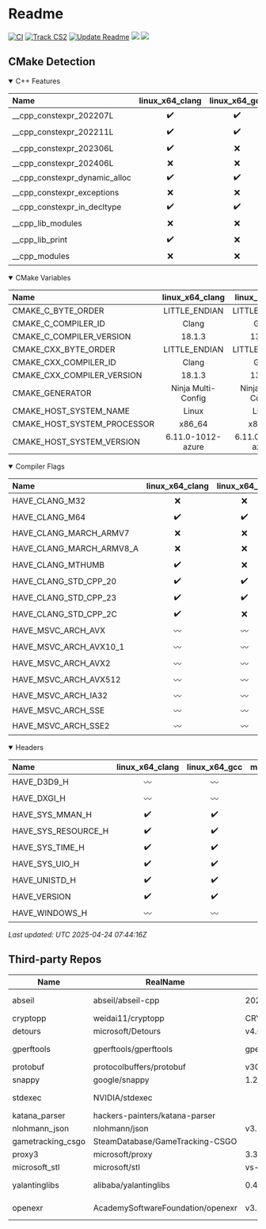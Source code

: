 # Readme
[![CI](https://github.com/DuKeM-CSGO/CSGODemoTool-prop/actions/workflows/ci.yaml/badge.svg)](https://github.com/DuKeM-CSGO/CSGODemoTool-prop/actions/workflows/ci.yaml)
[![Track CS2](https://github.com/DuKeM-CSGO/CSGODemoTool-prop/actions/workflows/track_cs2.yaml/badge.svg)](https://github.com/DuKeM-CSGO/CSGODemoTool-prop/actions/workflows/track_cs2.yaml)
[![Update Readme](https://github.com/DuKeM-CSGO/CSGODemoTool-prop/actions/workflows/update_readme.yaml/badge.svg)](https://github.com/DuKeM-CSGO/CSGODemoTool-prop/actions/workflows/update_readme.yaml)
[![](https://img.shields.io/github/last-commit/DuKeM-CSGO/CSGODemoTool-prop?path=doc%2Fauto_gen%2Fcmake_detection.md&logo=cmake&label=CMake%20Detection)](#cmake-detection)
[![](https://img.shields.io/github/last-commit/DuKeM-CSGO/CSGODemoTool-prop?path=doc%2Fauto_gen%2Fthird_party_repo.md&logo=github&label=Third-party%20Repos)](#third-party-repos)
## CMake Detection
<details open>

<summary>C++ Features</summary>



| Name | linux_x64_clang | linux_x64_gcc | macos_arm64_clang | macos_arm64_gcc | windows_x64_clang | windows_x64_gcc | windows_x64_msvc |
|:---- |:---------------:|:-------------:|:-----------------:|:---------------:|:-----------------:|:---------------:|:----------------:|
| __cpp_constexpr_202207L | :heavy_check_mark: | :heavy_check_mark: | :x: | :heavy_check_mark: | :heavy_check_mark: | :x: | :x: |
| __cpp_constexpr_202211L | :heavy_check_mark: | :heavy_check_mark: | :x: | :heavy_check_mark: | :heavy_check_mark: | :x: | :x: |
| __cpp_constexpr_202306L | :heavy_check_mark: | :x: | :x: | :heavy_check_mark: | :heavy_check_mark: | :x: | :x: |
| __cpp_constexpr_202406L | :x: | :x: | :x: | :x: | :x: | :x: | :x: |
| __cpp_constexpr_dynamic_alloc | :heavy_check_mark: | :heavy_check_mark: | :heavy_check_mark: | :heavy_check_mark: | :heavy_check_mark: | :heavy_check_mark: | :heavy_check_mark: |
| __cpp_constexpr_exceptions | :x: | :x: | :x: | :x: | :x: | :x: | :x: |
| __cpp_constexpr_in_decltype | :heavy_check_mark: | :heavy_check_mark: | :heavy_check_mark: | :heavy_check_mark: | :heavy_check_mark: | :heavy_check_mark: | :x: |
| __cpp_lib_modules | :x: | :x: | :x: | :x: | :x: | :x: | :heavy_check_mark: |
| __cpp_lib_print | :heavy_check_mark: | :x: | :x: | :heavy_check_mark: | :heavy_check_mark: | :x: | :heavy_check_mark: |
| __cpp_modules | :x: | :x: | :x: | :x: | :x: | :x: | :heavy_check_mark: |


</details>

<details open>

<summary>CMake Variables</summary>



| Name | linux_x64_clang | linux_x64_gcc | macos_arm64_clang | macos_arm64_gcc | windows_x64_clang | windows_x64_gcc | windows_x64_msvc |
|:---- |:---------------:|:-------------:|:-----------------:|:---------------:|:-----------------:|:---------------:|:----------------:|
| CMAKE_C_BYTE_ORDER | LITTLE_ENDIAN | LITTLE_ENDIAN | LITTLE_ENDIAN | LITTLE_ENDIAN | LITTLE_ENDIAN | LITTLE_ENDIAN | LITTLE_ENDIAN |
| CMAKE_C_COMPILER_ID | Clang | GNU | Clang | GNU | Clang | GNU | MSVC |
| CMAKE_C_COMPILER_VERSION | 18.1.3 | 13.3.0 | 15.0.7 | 14.2.0 | 18.1.8 | 12.2.0 | 19.43.34808.0 |
| CMAKE_CXX_BYTE_ORDER | LITTLE_ENDIAN | LITTLE_ENDIAN | LITTLE_ENDIAN | LITTLE_ENDIAN | LITTLE_ENDIAN | LITTLE_ENDIAN | LITTLE_ENDIAN |
| CMAKE_CXX_COMPILER_ID | Clang | GNU | Clang | GNU | Clang | GNU | MSVC |
| CMAKE_CXX_COMPILER_VERSION | 18.1.3 | 13.3.0 | 15.0.7 | 14.2.0 | 18.1.8 | 12.2.0 | 19.43.34808.0 |
| CMAKE_GENERATOR | Ninja Multi-Config | Ninja Multi-Config | Ninja Multi-Config | Ninja Multi-Config | Ninja Multi-Config | Ninja Multi-Config | Visual Studio 17 2022 |
| CMAKE_HOST_SYSTEM_NAME | Linux | Linux | Darwin | Darwin | Windows | Windows | Windows |
| CMAKE_HOST_SYSTEM_PROCESSOR | x86_64 | x86_64 | arm64 | arm64 | AMD64 | AMD64 | AMD64 |
| CMAKE_HOST_SYSTEM_VERSION | 6.11.0-1012-azure | 6.11.0-1012-azure | 23.6.0 | 23.6.0 | 10.0.20348 | 10.0.20348 | 10.0.20348 |


</details>

<details open>

<summary>Compiler Flags</summary>



| Name | linux_x64_clang | linux_x64_gcc | macos_arm64_clang | macos_arm64_gcc | windows_x64_clang | windows_x64_gcc | windows_x64_msvc |
|:---- |:---------------:|:-------------:|:-----------------:|:---------------:|:-----------------:|:---------------:|:----------------:|
| HAVE_CLANG_M32 | :x: | :x: | :heavy_check_mark: | :x: | :x: | :x: | :wavy_dash: |
| HAVE_CLANG_M64 | :heavy_check_mark: | :heavy_check_mark: | :heavy_check_mark: | :heavy_check_mark: | :heavy_check_mark: | :heavy_check_mark: | :wavy_dash: |
| HAVE_CLANG_MARCH_ARMV7 | :x: | :x: | :x: | :x: | :x: | :x: | :wavy_dash: |
| HAVE_CLANG_MARCH_ARMV8_A | :x: | :x: | :heavy_check_mark: | :heavy_check_mark: | :x: | :x: | :wavy_dash: |
| HAVE_CLANG_MTHUMB | :heavy_check_mark: | :x: | :heavy_check_mark: | :x: | :heavy_check_mark: | :x: | :wavy_dash: |
| HAVE_CLANG_STD_CPP_20 | :heavy_check_mark: | :heavy_check_mark: | :heavy_check_mark: | :heavy_check_mark: | :heavy_check_mark: | :heavy_check_mark: | :wavy_dash: |
| HAVE_CLANG_STD_CPP_23 | :heavy_check_mark: | :heavy_check_mark: | :x: | :heavy_check_mark: | :heavy_check_mark: | :heavy_check_mark: | :wavy_dash: |
| HAVE_CLANG_STD_CPP_2C | :heavy_check_mark: | :x: | :x: | :heavy_check_mark: | :heavy_check_mark: | :x: | :wavy_dash: |
| HAVE_MSVC_ARCH_AVX | :wavy_dash: | :wavy_dash: | :wavy_dash: | :wavy_dash: | :wavy_dash: | :wavy_dash: | :heavy_check_mark: |
| HAVE_MSVC_ARCH_AVX10_1 | :wavy_dash: | :wavy_dash: | :wavy_dash: | :wavy_dash: | :wavy_dash: | :wavy_dash: | :heavy_check_mark: |
| HAVE_MSVC_ARCH_AVX2 | :wavy_dash: | :wavy_dash: | :wavy_dash: | :wavy_dash: | :wavy_dash: | :wavy_dash: | :heavy_check_mark: |
| HAVE_MSVC_ARCH_AVX512 | :wavy_dash: | :wavy_dash: | :wavy_dash: | :wavy_dash: | :wavy_dash: | :wavy_dash: | :heavy_check_mark: |
| HAVE_MSVC_ARCH_IA32 | :wavy_dash: | :wavy_dash: | :wavy_dash: | :wavy_dash: | :wavy_dash: | :wavy_dash: | :x: |
| HAVE_MSVC_ARCH_SSE | :wavy_dash: | :wavy_dash: | :wavy_dash: | :wavy_dash: | :wavy_dash: | :wavy_dash: | :x: |
| HAVE_MSVC_ARCH_SSE2 | :wavy_dash: | :wavy_dash: | :wavy_dash: | :wavy_dash: | :wavy_dash: | :wavy_dash: | :heavy_check_mark: |


</details>

<details open>

<summary>Headers</summary>



| Name | linux_x64_clang | linux_x64_gcc | macos_arm64_clang | macos_arm64_gcc | windows_x64_clang | windows_x64_gcc | windows_x64_msvc |
|:---- |:---------------:|:-------------:|:-----------------:|:---------------:|:-----------------:|:---------------:|:----------------:|
| HAVE_D3D9_H | :wavy_dash: | :wavy_dash: | :wavy_dash: | :wavy_dash: | :heavy_check_mark: | :heavy_check_mark: | :heavy_check_mark: |
| HAVE_DXGI_H | :wavy_dash: | :wavy_dash: | :wavy_dash: | :wavy_dash: | :heavy_check_mark: | :heavy_check_mark: | :heavy_check_mark: |
| HAVE_SYS_MMAN_H | :heavy_check_mark: | :heavy_check_mark: | :heavy_check_mark: | :heavy_check_mark: | :wavy_dash: | :wavy_dash: | :wavy_dash: |
| HAVE_SYS_RESOURCE_H | :heavy_check_mark: | :heavy_check_mark: | :heavy_check_mark: | :heavy_check_mark: | :wavy_dash: | :wavy_dash: | :wavy_dash: |
| HAVE_SYS_TIME_H | :heavy_check_mark: | :heavy_check_mark: | :heavy_check_mark: | :heavy_check_mark: | :wavy_dash: | :wavy_dash: | :wavy_dash: |
| HAVE_SYS_UIO_H | :heavy_check_mark: | :heavy_check_mark: | :heavy_check_mark: | :heavy_check_mark: | :wavy_dash: | :wavy_dash: | :wavy_dash: |
| HAVE_UNISTD_H | :heavy_check_mark: | :heavy_check_mark: | :heavy_check_mark: | :heavy_check_mark: | :wavy_dash: | :wavy_dash: | :wavy_dash: |
| HAVE_VERSION | :heavy_check_mark: | :heavy_check_mark: | :heavy_check_mark: | :heavy_check_mark: | :heavy_check_mark: | :heavy_check_mark: | :heavy_check_mark: |
| HAVE_WINDOWS_H | :wavy_dash: | :wavy_dash: | :wavy_dash: | :wavy_dash: | :heavy_check_mark: | :heavy_check_mark: | :heavy_check_mark: |


</details>

*Last updated: UTC 2025-04-24 07:44:16Z*


## Third-party Repos
| Name | RealName | Version | PublishTime | License |
| ---- | -------- | ------- | ----------- | ------- |
| abseil | abseil/abseil-cpp | 20250127.1 | 03/18/2025 | apache-2.0 |
| cryptopp | weidai11/cryptopp | CRYPTOPP_8_9_0 | 10/01/2023 |  |
| detours | microsoft/Detours | v4.0.1 | 04/16/2018 | mit |
| gperftools | gperftools/gperftools | gperftools-2.16 | 09/25/2024 | bsd-3-clause |
| protobuf | protocolbuffers/protobuf | v30.2 | 03/26/2025 |  |
| snappy | google/snappy | 1.2.2 | 03/26/2025 |  |
| stdexec | NVIDIA/stdexec |  |  | apache-2.0 |
| katana_parser | hackers-painters/katana-parser |  |  | mit |
| nlohmann_json | nlohmann/json | v3.12.0 | 04/11/2025 | mit |
| gametracking_csgo | SteamDatabase/GameTracking-CSGO |  |  |  |
| proxy3 | microsoft/proxy | 3.3.0 | 03/20/2025 | mit |
| microsoft_stl | microsoft/stl | vs-2022-17.13 | 02/16/2025 |  |
| yalantinglibs | alibaba/yalantinglibs | 0.4.0 | 03/11/2025 | apache-2.0 |
| openexr | AcademySoftwareFoundation/openexr | v3.3.3 | 03/24/2025 | bsd-3-clause |






